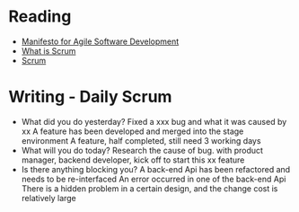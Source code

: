 # Reading

- [Manifesto for Agile Software Development](http://www.scrummanifesto.org/)
- [What is Scrum](https://www.scrum.org/resources/what-is-scrum)
- [Scrum](https://www.atlassian.com/agile/scrum)

# Writing - Daily Scrum

- What did you do yesterday?
  Fixed a xxx bug and what it was caused by xx
  A feature has been developed and merged into the stage environment
  A feature, half completed, still need 3 working days
- What will you do today?
  Research the cause of bug.
  with product manager, backend developer, kick off to start this xx feature
- Is there anything blocking you?
  A back-end Api has been refactored and needs to be re-interfaced
  An error occurred in one of the back-end Api
  There is a hidden problem in a certain design, and the change cost is relatively large
